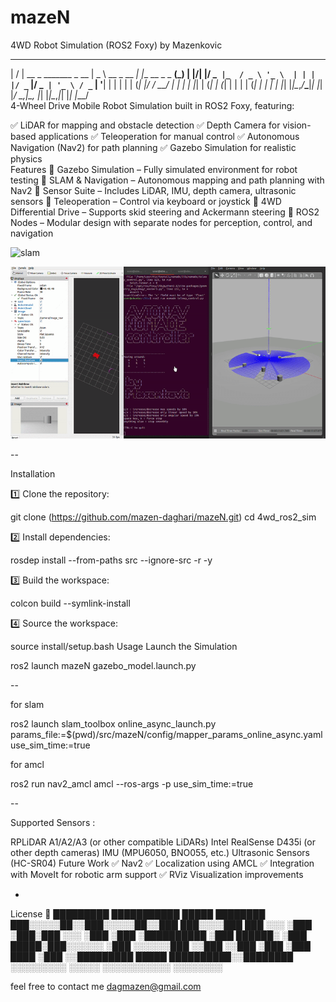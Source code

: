 # mazeN
4WD Robot Simulation (ROS2 Foxy) by Mazenkovic
  __  __                       ____              _                _ 
 |  \/  | __ _ _______ _ __   |  _ \  __ _  __ _| |__   __ _ _ __(_)
 | |\/| |/ _` |_  / _ \ '_ \  | | | |/ _` |/ _` | '_ \ / _` | '__| |
 | |  | | (_| |/ /  __/ | | | | |_| | (_| | (_| | | | | (_| | |  | |
 |_|  |_|\__,_/___\___|_| |_| |____/ \__,_|\__, |_| |_|\__,_|_|  |_|
                                           |___/                    
 4-Wheel Drive Mobile Robot Simulation built in ROS2 Foxy, featuring:

✅ LiDAR for mapping and obstacle detection
✅ Depth Camera for vision-based applications
✅ Teleoperation for manual control
✅ Autonomous Navigation (Nav2) for path planning
✅ Gazebo Simulation for realistic physics              
Features
🔹 Gazebo Simulation – Fully simulated environment for robot testing
🔹 SLAM & Navigation – Autonomous mapping and path planning with Nav2
🔹 Sensor Suite – Includes LiDAR, IMU, depth camera, ultrasonic sensors
🔹 Teleoperation – Control via keyboard or joystick
🔹 4WD Differential Drive – Supports skid steering and Ackermann steering
🔹 ROS2 Nodes – Modular design with separate nodes for perception, control, and navigation

![slam](https://github.com/mazen-daghari/mazeN/blob/334f24de1bf3aeb0b9ea591387faadd7f677bd82/slam.gif)

![Robot Moving](https://github.com/mazen-daghari/mazeN/blob/753a22411766561b1b7b400f00673db399df9285/moving_robot.gif)

--


Installation

1️⃣ Clone the repository:


git clone (https://github.com/mazen-daghari/mazeN.git)
cd 4wd_ros2_sim

2️⃣ Install dependencies:


rosdep install --from-paths src --ignore-src -r -y

3️⃣ Build the workspace:


colcon build --symlink-install


4️⃣ Source the workspace:

source install/setup.bash
Usage
Launch the Simulation


ros2 launch mazeN  gazebo_model.launch.py

--

for slam 

ros2 launch slam_toolbox online_async_launch.py params_file:=$(pwd)/src/mazeN/config/mapper_params_online_async.yaml use_sim_time:=true

for amcl 

ros2 run nav2_amcl amcl --ros-args -p use_sim_time:=true

--

Supported Sensors :

RPLiDAR A1/A2/A3 (or other compatible LiDARs)
Intel RealSense D435i (or other depth cameras)
IMU (MPU6050, BNO055, etc.)
Ultrasonic Sensors (HC-SR04)
Future Work
✅ Nav2
✅ Localization using AMCL
✅ Integration with MoveIt for robotic arm support
✅ RViz Visualization improvements

-

License
📜    █████████ ███████████ █████       ████████ 
  ███░░░░░██░░███░░░░░██░░███       ███░░░░███
 ███     ░░░ ░███    ░███░███      ░░░    ░███
░███         ░██████████ ░███         ██████░ 
░███    █████░███░░░░░░  ░███        ░░░░░░███
░░███  ░░███ ░███        ░███      ████   ░███
 ░░█████████ █████       ██████████░░████████ 
  ░░░░░░░░░ ░░░░░       ░░░░░░░░░░░ ░░░░░░░░  
                                              
                                              
                                              
feel free to contact me dagmazen@gmail.com
